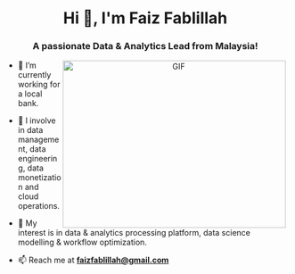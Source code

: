<h1 align="center">Hi 👋, I'm Faiz Fablillah
<h3 align="center">A passionate Data & Analytics Lead from Malaysia! </h3>

<a target="_blank" align="center">
  <img align="right" top="500" height="300" width="400" alt="GIF" src="https://media.giphy.com/media/SWoSkN6DxTszqIKEqv/giphy.gif">
</a>

  
  
- 🔭 I’m currently working for a local bank.

- 🌱 I involve in data management, data engineering, data monetization and cloud operations.

- 🤝 My interest is in data & analytics processing platform, data science modelling & workflow optimization.

- 📫 Reach me at **faizfablillah@gmail.com**
